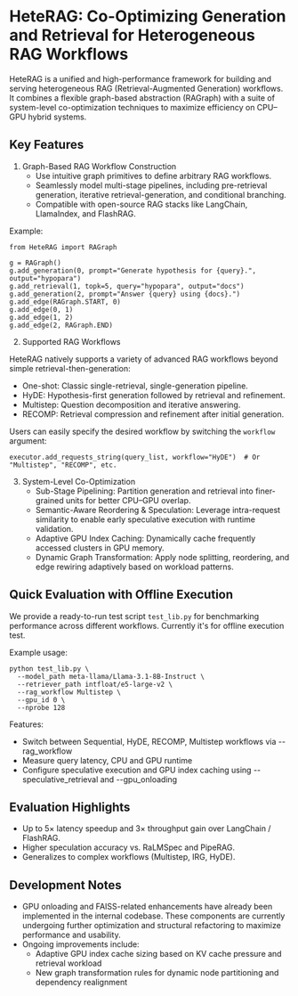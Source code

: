 HeteRAG: Co-Optimizing Generation and Retrieval for Heterogeneous RAG Workflows
================================================================================

HeteRAG is a unified and high-performance framework for building and serving heterogeneous RAG (Retrieval-Augmented Generation) workflows. It combines a flexible graph-based abstraction (RAGraph) with a suite of system-level co-optimization techniques to maximize efficiency on CPU–GPU hybrid systems.

Key Features
------------

1. Graph-Based RAG Workflow Construction
   - Use intuitive graph primitives to define arbitrary RAG workflows.
   - Seamlessly model multi-stage pipelines, including pre-retrieval generation, iterative retrieval-generation, and conditional branching.
   - Compatible with open-source RAG stacks like LangChain, LlamaIndex, and FlashRAG.

Example:

    from HeteRAG import RAGraph
    
    g = RAGraph()
    g.add_generation(0, prompt="Generate hypothesis for {query}.", output="hypopara")
    g.add_retrieval(1, topk=5, query="hypopara", output="docs")
    g.add_generation(2, prompt="Answer {query} using {docs}.")
    g.add_edge(RAGraph.START, 0)
    g.add_edge(0, 1)
    g.add_edge(1, 2)
    g.add_edge(2, RAGraph.END)

2. Supported RAG Workflows

HeteRAG natively supports a variety of advanced RAG workflows beyond simple retrieval-then-generation:

- One-shot: Classic single-retrieval, single-generation pipeline.
- HyDE: Hypothesis-first generation followed by retrieval and refinement.
- Multistep: Question decomposition and iterative answering.
- RECOMP: Retrieval compression and refinement after initial generation.

Users can easily specify the desired workflow by switching the `workflow` argument:

    executor.add_requests_string(query_list, workflow="HyDE")  # Or "Multistep", "RECOMP", etc.

3. System-Level Co-Optimization
   - Sub-Stage Pipelining: Partition generation and retrieval into finer-grained units for better CPU–GPU overlap.
   - Semantic-Aware Reordering & Speculation: Leverage intra-request similarity to enable early speculative execution with runtime validation.
   - Adaptive GPU Index Caching: Dynamically cache frequently accessed clusters in GPU memory.
   - Dynamic Graph Transformation: Apply node splitting, reordering, and edge rewiring adaptively based on workload patterns.

Quick Evaluation with Offline Execution
---------------------------------

We provide a ready-to-run test script `test_lib.py` for benchmarking performance across different workflows. Currently it's for offline execution test.

Example usage:

    python test_lib.py \
      --model_path meta-llama/Llama-3.1-8B-Instruct \
      --retriever_path intfloat/e5-large-v2 \
      --rag_workflow Multistep \
      --gpu_id 0 \
      --nprobe 128

Features:
- Switch between Sequential, HyDE, RECOMP, Multistep workflows via --rag_workflow
- Measure query latency, CPU and GPU runtime
- Configure speculative execution and GPU index caching using --speculative_retrieval and --gpu_onloading


Evaluation Highlights
---------------------

- Up to 5× latency speedup and 3× throughput gain over LangChain / FlashRAG.
- Higher speculation accuracy vs. RaLMSpec and PipeRAG.
- Generalizes to complex workflows (Multistep, IRG, HyDE).

Development Notes
-----------------

- GPU onloading and FAISS-related enhancements have already been implemented in the internal codebase. These components are currently undergoing further optimization and structural refactoring to maximize performance and usability.
- Ongoing improvements include:
  - Adaptive GPU index cache sizing based on KV cache pressure and retrieval workload
  - New graph transformation rules for dynamic node partitioning and dependency realignment

